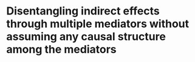 # Disentangling indirect effects through multiple mediators without assuming any causal structure among the mediators
